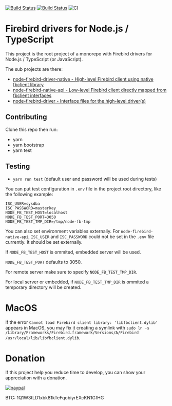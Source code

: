 [![Build Status](https://travis-ci.com/asfernandes/node-firebird-drivers.svg?branch=master)](https://travis-ci.com/asfernandes/node-firebird-drivers) [![Build Status](https://ci.appveyor.com/api/projects/status/github/asfernandes/node-firebird-drivers?branch=master&svg=true)](https://ci.appveyor.com/project/asfernandes/node-firebird-drivers) ![CI](https://github.com/asfernandes/node-firebird-drivers/workflows/CI/badge.svg)

# Firebird drivers for Node.js / TypeScript

This project is the root project of a monorepo with Firebird drivers for Node.js / TypeScript (or JavaScript).

The sub projects are there:

- [node-firebird-driver-native - High-level Firebird client using native fbclient library](packages/node-firebird-driver-native/README.md)
- [node-firebird-native-api - Low-level Firebird client directly mapped from fbclient interfaces](packages/node-firebird-native-api/README.md)
- [node-firebird-driver - Interface files for the high-level driver(s)](packages/node-firebird-driver/README.md)

## Contributing

Clone this repo then run:
- yarn
- yarn bootstrap
- yarn test

## Testing
- `yarn run test`
(default user and password will be used during tests)

You can put test configuration in `.env` file in the project root directory, like the following example:

```
ISC_USER=sysdba
ISC_PASSWORD=masterkey
NODE_FB_TEST_HOST=localhost
NODE_FB_TEST_PORT=3050
NODE_FB_TEST_TMP_DIR=/tmp/node-fb-tmp
```

You can also set environment variables externally. For `node-firebird-native-api`, `ISC_USER` and `ISC_PASSWORD` could not be set in the `.env` file currently. It should be set externally.

If `NODE_FB_TEST_HOST` is ommited, embedded server will be used.

`NODE_FB_TEST_PORT` defaults to 3050.

For remote server make sure to specify `NODE_FB_TEST_TMP_DIR`.

For local server or embedded, if `NODE_FB_TEST_TMP_DIR` is ommited a temporary directory will be created.

# MacOS

If the error `Cannot load Firebird client library: 'libfbclient.dylib'` appears in MacOS, you may fix it creating a symlink with `sudo ln -s /Library/Frameworks/Firebird.framework/Versions/A/Firebird /usr/local/lib/libfbclient.dylib`.

# Donation

If this project help you reduce time to develop, you can show your appreciation with a donation.

[![paypal](https://www.paypalobjects.com/en_US/i/btn/btn_donateCC_LG.gif)](https://www.paypal.com/cgi-bin/webscr?cmd=_s-xclick&hosted_button_id=X3JMTGW92LQEL)

BTC: 1Q1W3tLD1xbk81kTeFqobiyrEXcKN1GfHG

